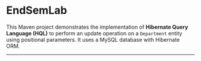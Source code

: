 # EndSemLab


This Maven project demonstrates the implementation of **Hibernate Query Language (HQL)** to perform an update operation on a `Department` entity using positional parameters. It uses a MySQL database with Hibernate ORM.

---
